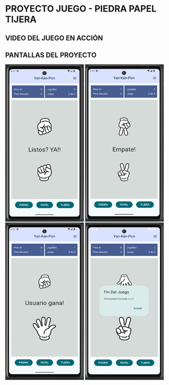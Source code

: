 # PROYECTO JUEGO - PIEDRA PAPEL TIJERA

## VIDEO DEL JUEGO EN ACCIÓN

## PANTALLAS DEL PROYECTO

<p align="center">
<img src="src/yankenpon_1.png" width="250" height="500"> <img src="src/yankenpon_2.png" width="250" height="500"><img src="src/yankenpon_3.png" width="250" height="500"> <img src="src/yankenpon_4.png" width="250" height="500">
</p>
